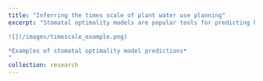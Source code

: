 ```yaml
---
title: "Inferring the times scale of plant water use planning"
excerpt: "Stomatal optimality models are popular tools for predicting how plants adjust their water use in response to drought. By developing a new model that integrates water use and photosynthesis over time, we are able to quantify the time horizon over which plants in different ecosystems conserve water. This work was a collaboration with Xue Feng's lab at the University of Minnesota.

![](/images/timescale_example.png)

*Examples of stomatal optimality model predictions*
"
collection: research
---
```

